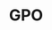 ---
# This topic lives at
# https://digital.gov/topics/gpo

slug: "gpo"

# Topic Title
title: "GPO"

# description — keep it short and clear
summary: ""


# Weight
weight: 1

# For more information on managing topics,
# see https://github.com/GSA/digitalgov.gov/wiki
---